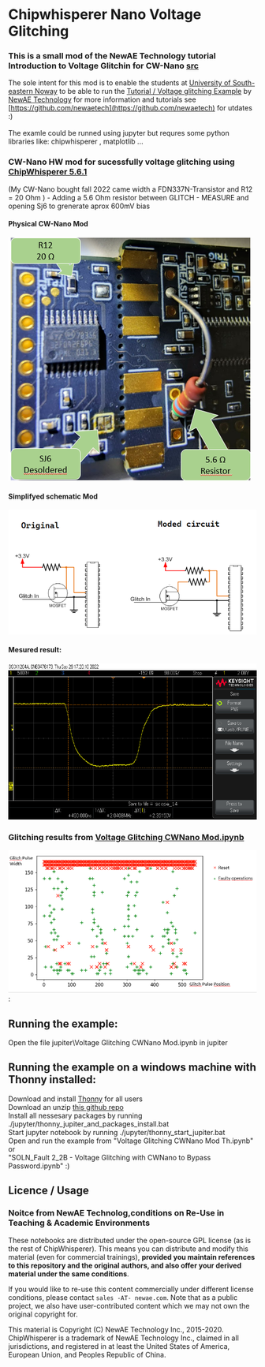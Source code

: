 # Chipwhisperer Nano Voltage Glitching 


### This is a small mod of the NewAE Technology tutorial Introduction to Voltage Glitchin for CW-Nano [src](https://github.com/newaetech/chipwhisperer-jupyter/blob/c940073159c8032877e9f7b9ef852b3662c4ec02/courses/fault101/SOLN_Fault%202_1B%20-%20Introduction%20to%20Voltage%20Glitching%20with%20CWNano.ipynb)
The sole intent for this mod is to enable the students at [University of South-eastern Noway](https://www.usn.no) to be able to run the [Tutorial / Voltage glitching Example](https://github.com/newaetech/chipwhisperer-jupyter/blob/c940073159c8032877e9f7b9ef852b3662c4ec02/courses/fault101/SOLN_Fault%202_1B%20-%20Introduction%20to%20Voltage%20Glitching%20with%20CWNano.ipynb) by [NewAE Technology](https://www.newae.com/) for more information and tutorials see  [https://github.com/newaetech](https://github.com/newaetech) for utdates :) \
 \
The examle could be runned using jupyter but requres some python libraries like: chipwhisperer , matplotlib ...

### CW-Nano HW mod for sucessfully voltage glitching using [ChipWhisperer 5.6.1](https://github.com/newaetech/chipwhisperer/releases/tag/5.6.1)
(My CW-Nano bought fall 2022 came width a FDN337N-Transistor and R12 = 20 Ohm ) - Adding a 5.6 Ohm resistor between GLITCH - MEASURE and opening Sj6 to grenerate aprox 600mV bias
#### Physical CW-Nano Mod
![alt text](https://github.com/rlangoy/cwr_nano_vdd_glitching/raw/main/images/hw_mod_physical.png)
#### Simplifyed schematic Mod
![alt text](https://github.com/rlangoy/cw_nano_glitch_sim/raw/main/images/mod_glitch.png)

#### Mesured result:
![alt text](https://github.com/rlangoy/cw_nano_glitch_sim/raw/main/images/mod_glitch_scope.png)

### Glitching results from [Voltage Glitching CWNano Mod.ipynb](https://github.com/rlangoy/cwr_nano_vdd_glitching/blob/main/jupyter/Voltage%20Glitching%20CWNano%20Mod.ipynb)
![alt text](https://github.com/rlangoy/cwr_nano_vdd_glitching/blob/main/images/glitch_results.png):


## Running the example:
Open the file  jupiter\Voltage Glitching CWNano Mod.ipynb in jupiter 

## Running the example on a windows machine with Thonny installed:
Download and install [Thonny](https://thonny.org/) for all users <br>
Download an unzip [this github repo](https://github.com/rlangoy/cwr_nano_vdd_glitching/archive/refs/tags/Ver_1_0.zip) <br>
Install all nessesary packages by running ./jupyter/thonny_jupiter_and_packages_install.bat <br>
Start jupyter notebook by running ./jupyter/thonny_start_jupiter.bat <br>
Open and run the example from  "Voltage Glitching CWNano Mod Th.ipynb" or <br>
"SOLN_Fault 2_2B - Voltage Glitching with CWNano to Bypass Password.ipynb" :)


 
## Licence / Usage  
### Noitce from  NewAE Technolog,conditions on  Re-Use in Teaching & Academic Environments

These notebooks are distributed under the open-source GPL license (as is the rest of ChipWhisperer). This means you can distribute and modify this material (even for commercial trainings), **provided you maintain references to this repository and the original authors, and also offer your derived material under the same conditions**.

If you would like to re-use this content commercially under different license conditions, please contact `sales -AT- newae.com`. Note that as a public project, we also have user-contributed content which we may not own the original copyright for.

This material is Copyright (C) NewAE Technology Inc., 2015-2020. ChipWhisperer is a trademark of NewAE Technology Inc., claimed in all jurisdictions, and registered in at least the United States of America, European Union, and Peoples Republic of China.
